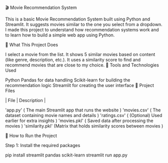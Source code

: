 🎬 Movie Recommendation System

This is a basic Movie Recommendation System built using Python and Streamlit. It suggests movies similar to the one you select from a dropdown. I made this project to understand how recommendation systems work and to learn how to build a simple web app using Python.

📌 What This Project Does

I select a movie from the list.
It shows 5 similar movies based on content (like genre, description, etc.).
It uses a similarity score to find and recommend movies that are close to my choice.
🧰 Tools and Technologies Used

Python
Pandas for data handling
Scikit-learn for building the recommendation logic
Streamlit for creating the user interface
📁 Project Files

| File | Description |

'app.py' ( The main Streamlit app that runs the website ) 'movies.csv' ( The dataset containing movie names and details ) 'ratings.csv' ( (Optional) Used earlier for extra insights ) 'movies.pkl' ( Saved data after processing the movies ) 'similarity.pkl' (Matrix that holds similarity scores between movies )

🚀 How to Run the Project

Step 1: Install the required packages

pip install streamlit pandas scikit-learn
streamlit run app.py